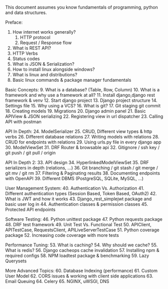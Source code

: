 This document assumes you know fundamentals of programming, python and data structures. 

Preface:
1. How internet works generally?
    1. HTTP protocol
    2. Request / Response flow
2. What is REST API?
3. HTTP Verbs
4. Status codes
5. What is JSON & Serialization?
6. How to install linux alongside windows?
7. What is linux and distributions?
8. Basic linux commands & package manager fundamentals

Basic Concepts:
9. What is a database? (Table, Row, Column)
10. What is a framework and why use a framework at all?
11. Install django,django rest framework & venv
12. Start django project
13. Django project structure
14. Settings file
15. Why using a VCS?
16. What is git?
17. Git staging git commit
18. Creating models
19. Migrations
20. Django admin panel
21. Basic APIView & JSON serializing
22. Registering view in url dispatcher
23. Calling API with postman

API In Depth:
24. ModelSerializer
25. CRUD, Different view types & http verbs
26. Different database relations
27. Writing models with relations
28. CRUD for endpoints with relations
29. Using urls.py file in every django app
30. ModelViewSet
31. DRF Router & browsable api
32. Gitignore / ssh key / git push / git pull / origin

API In Depth 2:
33. API design
34. HyperlinkedModelViewSet
35. DRF serializers in depth (relations, ...)
36. Git branching / git stash / git merge / git mv / git rm
37. Filtering & Paginating results
38. Documenting endpoints with OpenAPI
39. Different DBMS (PostgreSQL, SQLite, MySQL, ...)

User Management System:
40. Authentication Vs. Authorization
41. Different authentication types (Session Based, Token Based, OAuth2)
42. What is JWT and how it works
43. Django_rest_simplejwt package and basic user log in
44. Authentication classes & permission classes
45. Protected API endpoints

Software Testing:
46. Python unittest package
47. Python requests package
48. DRF test framework
49. Unit Test Vs. Functional Test
50. APIClient, APITestCase, RequestsClient, APILiveServerTestCase
51. Python coverage package
52. Increasing code coverage with more tests

Performance Tuning:
53. What is caching?
54. Why should we cache?
55. What is redis?
56. Django cacheops cache invalidation
57. Installing npm & required configs
58. NPM loadtest package & benchmarking
59. Lazy Querysets

More Advanced Topics:
60. Database Indexing (performance)
61. Custom User Model
62. CORS issues & working with client side applications
63. Email Queuing
64. Celery
65. NGINX, uWSGI, DNS
